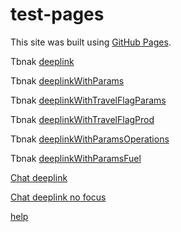# test-pages

This site was built using [GitHub Pages](https://pages.github.com/).

Tbnak [deeplink](tinkoffbank://Main/TravelsWebFlight)

Tbnak [deeplinkWithParams](tinkoffbank://Main/TravelsWebFlight?link=https%3A%2F%2Fwww-test.tbank.ru%2Fmybank%2Faccounts%2Fnpf%2F%3Fiswebview%3Dtrue)

Tbnak [deeplinkWithTravelFlagParams](tinkoffbank://Main/TravelsWebFlight?link=https%3A%2F%2Fwww-test.tbank.ru%2Fmybank%2Faccounts%2Fnpf%2F%3Fiswebview%3Dtrue%26isTravel%3Dtrue)

Tbnak [deeplinkWithTravelFlagProd](tinkoffbank://Main/TravelsWebFlight?link=https%3A%2F%2Fwww.tbank.ru%2Fmybank%2Faccounts%2Fnpf%2F%3Fiswebview%3Dtrue%26isTravel%3Dtrue)

Tbnak [deeplinkWithParamsOperations](tinkoffbank://Main/TravelsWebFlight?link=https%3A%2F%2Fwww-test.tbank.ru%2Fmybank%2Faccounts%2Fnpf%2F%2Foperations%3Fiswebview%3Dtrue)

Tbnak [deeplinkWithParamsFuel](tinkoffbank://Main/TravelsWebFlight?link=https%3A%2F%2Fwww-test.tbank.ru%2Fmybank%2Fgorod%2Ffuel%2F%3Fiswebview%3Dtrue)

[Chat deeplink](tinkoffbank://Main/Chat/Support?textParams=closeSavingAccount)

[Chat deeplink no focus](tinkoffbank://Main/Chat/Support?textParams=closeSavingAccount&focus=true)

[help](tinkoffbank://Main/HelpsWebView?linkId=bank-payments-t-pay-about-problem)


